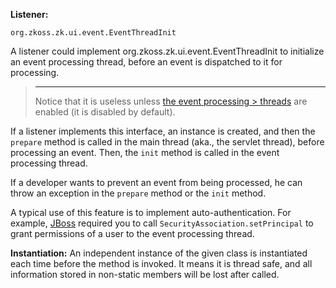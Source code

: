 **Listener:**

`org.zkoss.zk.ui.event.EventThreadInit`

A listener could implement
<javadoc type="interface">org.zkoss.zk.ui.event.EventThreadInit</javadoc>
to initialize an event processing thread, before an event is dispatched
to it for processing.

> ------------------------------------------------------------------------
>
> Notice that it is useless unless [the event processing > threads]({{site.baseurl}}/zk_dev_ref/ui_patterns/event_threads)
> are enabled (it is disabled by default).

If a listener implements this interface, an instance is created, and
then the `prepare` method is called in the main thread (aka., the
servlet thread), before processing an event. Then, the `init` method is
called in the event processing thread.

If a developer wants to prevent an event from being processed, he can
throw an exception in the `prepare` method or the `init` method.

A typical use of this feature is to implement auto-authentication. For
example, [JBoss](http://www.jboss.org) required you to call
`SecurityAssociation.setPrincipal` to grant permissions of a user to the
event processing thread.

**Instantiation:** An independent instance of the given class is
instantiated each time before the method is invoked. It means it is
thread safe, and all information stored in non-static members will be
lost after called.
